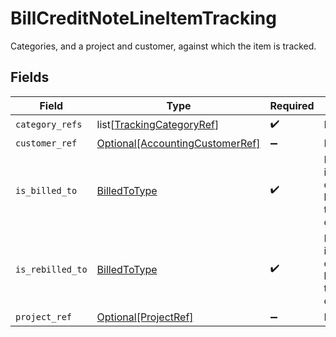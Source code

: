 # BillCreditNoteLineItemTracking

Categories, and a project and customer, against which the item is tracked.


## Fields

| Field                                                                              | Type                                                                               | Required                                                                           | Description                                                                        |
| ---------------------------------------------------------------------------------- | ---------------------------------------------------------------------------------- | ---------------------------------------------------------------------------------- | ---------------------------------------------------------------------------------- |
| `category_refs`                                                                    | list[[TrackingCategoryRef](../../models/shared/trackingcategoryref.md)]            | :heavy_check_mark:                                                                 | N/A                                                                                |
| `customer_ref`                                                                     | [Optional[AccountingCustomerRef]](../../models/shared/accountingcustomerref.md)    | :heavy_minus_sign:                                                                 | N/A                                                                                |
| `is_billed_to`                                                                     | [BilledToType](../../models/shared/billedtotype.md)                                | :heavy_check_mark:                                                                 | Defines if the invoice or credit note is billed/rebilled to a project or customer. |
| `is_rebilled_to`                                                                   | [BilledToType](../../models/shared/billedtotype.md)                                | :heavy_check_mark:                                                                 | Defines if the invoice or credit note is billed/rebilled to a project or customer. |
| `project_ref`                                                                      | [Optional[ProjectRef]](../../models/shared/projectref.md)                          | :heavy_minus_sign:                                                                 | N/A                                                                                |